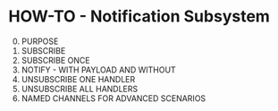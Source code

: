 # HOW-TO - Notification Subsystem

0. PURPOSE
1. SUBSCRIBE
2. SUBSCRIBE ONCE
3. NOTIFY - WITH PAYLOAD AND WITHOUT
4. UNSUBSCRIBE ONE HANDLER
5. UNSUBSCRIBE ALL HANDLERS
6. NAMED CHANNELS FOR ADVANCED SCENARIOS
